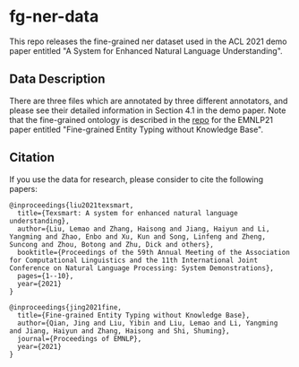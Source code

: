 # fg-ner-data
This repo releases the fine-grained ner dataset used in the ACL 2021 demo paper entitled "A System for Enhanced Natural Language Understanding". 

## Data Description
There are three files which are annotated by three different annotators, and please see their detailed information in Section 4.1 in the demo paper.
Note that the fine-grained ontology is described in the [repo](https://github.com/lemaoliu/fet-data) for the EMNLP21 paper entitled "Fine-grained Entity Typing without Knowledge Base". 



## Citation ##
If you use the data for research, please consider to cite the following papers:
```
@inproceedings{liu2021texsmart,
  title={Texsmart: A system for enhanced natural language understanding},
  author={Liu, Lemao and Zhang, Haisong and Jiang, Haiyun and Li, Yangming and Zhao, Enbo and Xu, Kun and Song, Linfeng and Zheng, Suncong and Zhou, Botong and Zhu, Dick and others},
  booktitle={Proceedings of the 59th Annual Meeting of the Association for Computational Linguistics and the 11th International Joint Conference on Natural Language Processing: System Demonstrations},
  pages={1--10},
  year={2021}
}

@inproceedings{jing2021fine,
  title={Fine-grained Entity Typing without Knowledge Base},
  author={Qian, Jing and Liu, Yibin and Liu, Lemao and Li, Yangming and Jiang, Haiyun and Zhang, Haisong and Shi, Shuming},
  journal={Proceedings of EMNLP},
  year={2021}
}
```
